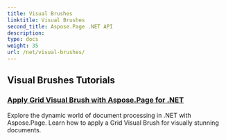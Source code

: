 ```yaml
---
title: Visual Brushes
linktitle: Visual Brushes
second_title: Aspose.Page .NET API
description: 
type: docs
weight: 35
url: /net/visual-brushes/
---
```


## Visual Brushes Tutorials
### [Apply Grid Visual Brush with Aspose.Page for .NET](./apply-grid-visual-brush/)
Explore the dynamic world of document processing in .NET with Aspose.Page. Learn how to apply a Grid Visual Brush for visually stunning documents.